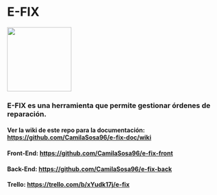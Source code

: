 # E-FIX

<img src="https://raw.github.com/CamilaSosa96/e-fix-doc/master/./efixlogo.png" height="150">

 ### E-FIX es una herramienta que permite gestionar órdenes de reparación.

 #### Ver la wiki de este repo para la documentación: https://github.com/CamilaSosa96/e-fix-doc/wiki
 #### Front-End: https://github.com/CamilaSosa96/e-fix-front
 #### Back-End: https://github.com/CamilaSosa96/e-fix-back
 #### Trello: https://trello.com/b/xYudk17j/e-fix
